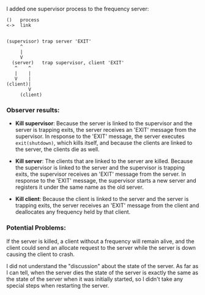 I added one supervisor process to the frequency server:

```
()   process
<->  link


(supervisor) trap server 'EXIT'
     ^     
     |
     V     
  (server)   trap supervisor, client 'EXIT'
   ^    ^  
   |    |
   V    | 
(client)|
        V
     (client)
```

### Observer results:

* **Kill supervisor**:  Because the server is linked to the supervisor and the server is trapping exits, the server receives an 'EXIT' message from the supervisor.  In response to the 'EXIT' message, the server executes `exit(shutdown)`, which kills itself, and because the clients are linked to the server, the clients die as well. 
                 
* **Kill server**:      The clients that are linked to the server are killed.  Because the supervisor is linked to the server and the supervisor is trapping exits, the supervisor receives an 'EXIT' message from the server.  In response to the 'EXIT' message, the supervisor starts a new server and registers it under the same name as the old server. 

* **Kill client**:      Because the client is linked to the server and the server is trapping exits, the server receives an 'EXIT' message from the client and deallocates any frequency held by that client.


### Potential Problems:  
If the server is killed, a client without a frequency will remain alive, and the client could send an allocate request to the server while the server is down causing the client to crash.

I did not understand the "discussion" about the state of the server.  As far as I can tell,  when the server dies the state of the server is exactly the same as the state of the server when it was initially started, so I didn't take any special steps when restarting the server.
